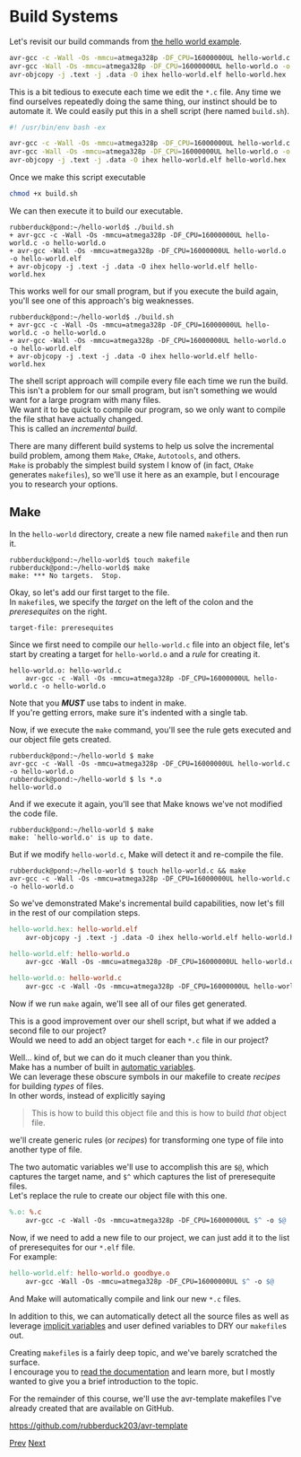 # Build Systems

Let's revisit our build commands from [the hello world example](./01-hello-world.md).

```bash
avr-gcc -c -Wall -Os -mmcu=atmega328p -DF_CPU=16000000UL hello-world.c -o hello-world.o
avr-gcc -Wall -Os -mmcu=atmega328p -DF_CPU=16000000UL hello-world.o -o hello-world.elf
avr-objcopy -j .text -j .data -O ihex hello-world.elf hello-world.hex
```

This is a bit tedious to execute each time we edit the `*.c` file.
Any time we find ourselves repeatedly doing the same thing, our instinct should be to automate it.
We could easily put this in a shell script (here named `build.sh`).

```bash
#! /usr/bin/env bash -ex

avr-gcc -c -Wall -Os -mmcu=atmega328p -DF_CPU=16000000UL hello-world.c -o hello-world.o
avr-gcc -Wall -Os -mmcu=atmega328p -DF_CPU=16000000UL hello-world.o -o hello-world.elf
avr-objcopy -j .text -j .data -O ihex hello-world.elf hello-world.hex
```

Once we make this script executable

```bash
chmod +x build.sh
```

We can then execute it to build our executable.

```console
rubberduck@pond:~/hello-world$ ./build.sh 
+ avr-gcc -c -Wall -Os -mmcu=atmega328p -DF_CPU=16000000UL hello-world.c -o hello-world.o
+ avr-gcc -Wall -Os -mmcu=atmega328p -DF_CPU=16000000UL hello-world.o -o hello-world.elf
+ avr-objcopy -j .text -j .data -O ihex hello-world.elf hello-world.hex
```

This works well for our small program, but if you execute the build again,  
you'll see one of this approach's big weaknesses.

```console
rubberduck@pond:~/hello-world$ ./build.sh 
+ avr-gcc -c -Wall -Os -mmcu=atmega328p -DF_CPU=16000000UL hello-world.c -o hello-world.o
+ avr-gcc -Wall -Os -mmcu=atmega328p -DF_CPU=16000000UL hello-world.o -o hello-world.elf
+ avr-objcopy -j .text -j .data -O ihex hello-world.elf hello-world.hex
```

The shell script approach will compile every file each time we run the build.  
This isn't a problem for our small program, but isn't something we would want for a large program with many files.  
We want it to be quick to compile our program, so we only want to compile the file sthat have actually changed.  
This is called an _incremental build_.

There are many different build systems to help us solve the incremental build problem, among them `Make`, `CMake`, `Autotools`, and others.  
`Make` is probably the simplest build system I know of (in fact, `CMake` generates `makefiles`), so we'll use it here as an example, but I encourage you to research your options.

## Make

In the `hello-world` directory, create a new file named `makefile` and then run it.

```console
rubberduck@pond:~/hello-world$ touch makefile
rubberduck@pond:~/hello-world$ make
make: *** No targets.  Stop.
```

Okay, so let's add our first target to the file.  
In `makefile`s, we specify the _target_ on the left of the colon and the _preresequites_ on the right.

```make
target-file: preresequites
```

Since we first need to compile our `hello-world.c` file into an object file, let's start by creating a target for `hello-world.o` and a _rule_ for creating it.

```make
hello-world.o: hello-world.c
	avr-gcc -c -Wall -Os -mmcu=atmega328p -DF_CPU=16000000UL hello-world.c -o hello-world.o
```

Note that you ***MUST*** use tabs to indent in make.  
If you're getting errors, make sure it's indented with a single tab.

Now, if we execute the `make` command, you'll see the rule gets executed and our object file gets created.

```console
rubberduck@pond:~/hello-world $ make
avr-gcc -c -Wall -Os -mmcu=atmega328p -DF_CPU=16000000UL hello-world.c -o hello-world.o
rubberduck@pond:~/hello-world $ ls *.o
hello-world.o
```

And if we execute it again, you'll see that Make knows we've not modified the code file.

```console
rubberduck@pond:~/hello-world $ make
make: `hello-world.o' is up to date.
```

But if we modify `hello-world.c`, Make will detect it and re-compile the file.

```console
rubberduck@pond:~/hello-world $ touch hello-world.c && make
avr-gcc -c -Wall -Os -mmcu=atmega328p -DF_CPU=16000000UL hello-world.c -o hello-world.o
```

So we've demonstrated Make's incremental build capabilities, now let's fill in the rest of our compilation steps.

```makefile
hello-world.hex: hello-world.elf
	avr-objcopy -j .text -j .data -O ihex hello-world.elf hello-world.hex

hello-world.elf: hello-world.o
	avr-gcc -Wall -Os -mmcu=atmega328p -DF_CPU=16000000UL hello-world.o -o hello-world.elf

hello-world.o: hello-world.c
	avr-gcc -c -Wall -Os -mmcu=atmega328p -DF_CPU=16000000UL hello-world.c -o hello-world.o
```

Now if we run `make` again, we'll see all of our files get generated.  

This is a good improvement over our shell script, but what if we added a second file to our project?  
Would we need to add an object target for each `*.c` file in our project?  

Well... kind of, but we can do it much cleaner than you think.  
Make has a number of built in [automatic variables](https://www.gnu.org/software/make/manual/html_node/Automatic-Variables.html).  
We can leverage these obscure symbols in our makefile to create _recipes_ for building _types_ of files.  
In other words, instead of explicitly saying 

> This is how to build this object file and this is how to build _that_ object file.

we'll create generic rules (or _recipes_) for transforming one type of file into another type of file.

The two automatic variables we'll use to accomplish this are `$@`, which captures the target name, and `$^` which captures the list of preresequite files.  
Let's replace the rule to create our object file with this one.

```makefile
%.o: %.c
	avr-gcc -c -Wall -Os -mmcu=atmega328p -DF_CPU=16000000UL $^ -o $@
```

Now, if we need to add a new file to our project, we can just add it to the list of preresequites for our `*.elf` file.  
For example: 

```makefile
hello-world.elf: hello-world.o goodbye.o
	avr-gcc -Wall -Os -mmcu=atmega328p -DF_CPU=16000000UL $^ -o $@
```

And Make will automatically compile and link our new `*.c` files.

In addition to this, we can automatically detect all the source files as well as leverage [implicit variables](https://www.gnu.org/software/make/manual/html_node/Implicit-Variables.html) and user defined variables to DRY our `makefile`s out.

Creating `makefile`s is a fairly deep topic, and we've barely scratched the surface.  
I encourage you to [read the documentation](https://www.gnu.org/software/make/manual/html_node/) and learn more, but I mostly wanted to give you a brief introduction to the topic.  

For the remainder of this course, we'll use the avr-template makefiles I've already created that are available on GitHub.

https://github.com/rubberduck203/avr-template

[Prev](./03-offboard-leds.md)
[Next]()